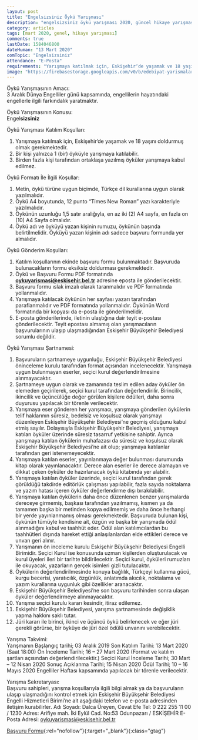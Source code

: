 ```yaml
---
layout: post
title: "Engelsizsiniz Öykü Yarışması"
description: "engelsizsiniz öykü yarışması 2020, güncel hikaye yarışması 2020"
category: articles
tags: [mart 2020, genel, hikaye yarışması]
comments: true
lastDate: 1584046800
dateHuman: "13 Mart 2020"
comTopic: "Engelsizsiniz"
attendance: "E-Posta"
requirements: "Yarışmaya katılmak için, Eskişehir‘de yaşamak ve 18 yaşını doldurmuş olmak gerekmektedir."
image: "https://firebasestorage.googleapis.com/v0/b/edebiyat-yarismalari.appspot.com/o/engelsizsiniz-oyku-yarismasi-2020.jpg?alt=media&token=72dd83dd-6871-4e56-af2f-44678da4befd"
---
```


Öykü Yarışmasının Amacı:  
3 Aralık Dünya Engelliler günü kapsamında, engellilerin hayatındaki engellerle ilgili farkındalık yaratmaktır.  

Öykü Yarışmasının Konusu:  
Engel**sizsiniz**

Öykü Yarışması Katılım Koşulları:  
1. Yarışmaya katılmak için, Eskişehir‘de yaşamak ve 18 yaşını doldurmuş olmak gerekmektedir.
2. Bir kişi yalnızca 1 (bir) öyküyle yarışmaya katılabilir.
3. Birden fazla kişi tarafından ortaklaşa yazılmış öyküler yarışmaya kabul edilmez.

Öykü Formatı İle İlgili Koşullar:  
1. Metin, öykü türüne uygun biçimde, Türkçe dil kurallarına uygun olarak yazılmalıdır.
2. Öykü A4 boyutunda, 12 punto “Times New Roman” yazı karakteriyle yazılmalıdır.
3. Öykünün uzunluğu 1,5 satır aralığıyla, en az iki (2) A4 sayfa, en fazla on (10) A4 Sayfa olmalıdır.
4. Öykü adı ve öyküyü yazan kişinin rumuzu, öykünün başında belirtilmelidir. Öyküyü yazan kişinin adı sadece başvuru formunda yer almalıdır.

Öykü Gönderim Koşulları:  
1. Katılım koşullarının ekinde başvuru formu bulunmaktadır. Başvuruda bulunacakların formu eksiksiz doldurması gerekmektedir.
2. Öykü ve Başvuru Formu PDF formatında **oykuyarismasi@eskisehir.bel.tr** adresine eposta ile gönderilecektir.
3. Başvuru formu ıslak imzalı olarak taranmalıdır ve PDF formatında yollanmalıdır.
4. Yarışmaya katılacak öykünün her sayfası yazarı tarafından paraflanmalıdır ve PDF formatında yollanmalıdır. Öykünün Word formatında bir kopyası da e-posta ile gönderilmelidir.
5. E-posta gönderilerinde, iletinin ulaştığına dair teyit e-postası gönderilecektir. Teyit epostası almamış olan yarışmacıların başvurularının ulaşıp ulaşmadığından Eskişehir Büyükşehir Belediyesi sorumlu değildir.

Öykü Yarışması Şartnamesi:  
1. Başvuruların şartnameye uygunluğu, Eskişehir Büyükşehir Belediyesi öninceleme kurulu tarafından format açısından incelenecektir. Yarışmaya uygun bulunmayan 
eserler, seçici kurul değerlendirilmesine alınmayacaktır.
2. Şartnameye uygun olarak ve zamanında teslim edilen aday öyküler ön elemeden geçirilerek, seçici kurul tarafından değerlendirilir. Birincilik, ikincilik ve üçüncülüğe değer görülen kişilere ödülleri, daha sonra duyurusu yapılacak bir törenle verilecektir.
3. Yarışmaya eser gönderen her yarışmacı, yarışmaya gönderilen öykülerin telif haklarının süresiz, bedelsiz ve koşulsuz olarak yarışmayı düzenleyen Eskişehir Büyükşehir Belediyesi’ne geçmiş olduğunu kabul etmiş sayılır. Dolayısıyla Eskişehir Büyükşehir Belediyesi, yarışmaya katılan öyküler üzerinde süresiz tasarruf yetkisine sahiptir. Ayrıca yarışmaya katılan öykülerin muhafazası da süresiz ve koşulsuz olarak Eskişehir Büyükşehir Belediyesi’ne ait olup; yarışmaya katılanlar tarafından geri istenemeyecektir.
4. Yarışmaya katılan eserler, yayınlanmaya değer bulunması durumunda kitap olarak yayınlanacaktır. Derece alan eserler ile derece alamayan ve dikkat çeken öyküler de hazırlanacak öykü kitabında yer alabilir.
5. Yarışmaya katılan öyküler üzerinde, seçici kurul tarafından gerek görüldüğü takdirde editörlük çalışması yapılabilir, fazla sayıda noktalama ve yazım hatası içeren öyküler değerlendirme dışı bırakılabilir.
6. Yarışmaya katılan öykülerin daha önce düzenlenen benzer yarışmalarda dereceye girmemiş, başkası tarafından yazılmamış, kısmen ya da tamamen başka bir metinden
kopya edilmemiş ve daha önce herhangi bir yerde yayınlanmamış olması gerekmektedir. Başvuruda bulunan kişi, öykünün tümüyle kendisine ait, özgün ve başka bir yarışmada ödül alınmadığını kabul ve taahhüt eder. Ödül alan katılımcılardan bu taahhütleri dışında hareket ettiği anlaşılanlardan elde ettikleri derece ve unvan geri alınır.
7. Yarışmanın ön inceleme kurulu Eskişehir Büyükşehir Belediyesi Engelli Birimidir. Seçici Kurul ise konusunda uzman kişilerden oluşturulacak ve kurul üyeleri ileri bir tarihte bildirilecektir. Seçici kurul, öyküleri rumuzları ile okuyacak, yazarların gerçek isimleri gizli tutulacaktır.
8. Öykülerin değerlendirilmesinde konuya bağlılık, Türkçeyi kullanma gücü, kurgu becerisi, yaratıcılık, özgünlük, anlatımda akıcılık, noktalama ve yazım kurallarına uygunluk gibi özellikler aranacaktır.
9. Eskişehir Büyükşehir Belediyesi’ne son başvuru tarihinden sonra ulaşan öyküler değerlendirmeye alınmayacaktır.
10. Yarışma seçici kurulu kararı kesindir, itiraz edilemez. 
11. Eskişehir Büyükşehir Belediyesi, yarışma şartnamesinde değişiklik yapma hakkını saklı tutar.
12. Jüri kararı ile birinci, ikinci ve üçüncü öykü belirlenecek ve eğer jüri gerekli görürse, bir öyküye de jüri özel ödülü unvanını verebilecektir.

Yarışma Takvimi:  
Yarışmanın Başlangıç tarihi; 03 Aralık 2019
Son Katılım Tarihi: 13 Mart 2020 (Saat 18:00)
Ön İnceleme Tarihi; 16 – 27 Mart 2020
(Format ve katılım şartları açısından değerlendirilecektir.)
Seçici Kurul İnceleme Tarihi; 30 Mart – 12 Nisan 2020
Sonuç Açıklanma Tarihi; 15 Nisan 2020
Ödül Tarihi; 10 – 16 Mayıs 2020 Engelliler Haftası kapsamında
yapılacak bir törenle verilecektir.

Yarışma Sekretaryası:  
Başvuru sahipleri, yarışma koşullarıyla ilgili bilgi almak ya da başvuruların ulaşıp ulaşmadığını kontrol etmek için Eskişehir Büyükşehir Belediyesi Engelli Hizmetleri Birimi’ne ait aşağıdaki telefon ve e-posta adresinden iletişim kurabilirler.
Adı Soyadı: Dalca Üreyen, Cevat Efe
Tel: 0 222 255 11 00 / 1230
Adres: Arifiye mah. İki Eylül Cad. No:53 Odunpazarı / ESKİŞEHİR
E-Posta Adresi: oykuyarismasi@eskisehir.bel.tr

[Başvuru Formu](https://firebasestorage.googleapis.com/v0/b/edebiyat-yarismalari.appspot.com/o/engelsizsiniz-oyku-yarismasi-basvuru-formu.pdf?alt=media&token=48a17212-e40d-48a6-99ab-e85799e89ad0){:rel="nofollow"}{:target="_blank"}{:class="gtag"}